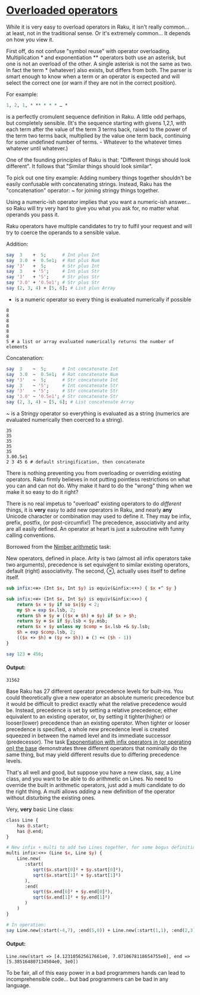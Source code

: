 [1]: https://rosettacode.org/wiki/Overloaded_operators

# [Overloaded operators][1]

While it is very easy to overload operators in Raku, it isn't really common...
at least, not in the traditional sense. Or it's extremely common... It depends on how you view it.



First off, do not confuse "symbol reuse" with operator overloading. Multiplication \* and exponentiation \*\* operators both use an asterisk, but one is not an overload of the other. A single asterisk is not the same as two. In fact the term \* (whatever) also exists, but differs from both. The parser is smart enough to know when a term or an operator is expected and will select the correct one (or warn if they are not in the correct position).



For example:

```perl
1, 2, 1, * ** * * * … *
```


is a perfectly cromulent sequence definition in Raku. A little odd perhaps, but completely sensible. (It's the sequence starting with givens 1,2,1, with each term after the value of the term 3 terms back, raised to the power of the term two terms back, multiplied by the value one term back, continuing for some undefined number of terms. - Whatever to the whatever times whatever until whatever.)








One of the founding principles of Raku is that: "Different things should look different". It follows that "Similar things should look similar".



To pick out one tiny example: Adding numbery things together shouldn't be easily confusable with concatenating
strings. Instead, Raku has the "concatenation" operator: ~ for joining stringy
things together.



Using a numeric-ish operator implies that you want a numeric-ish answer... so Raku
will try very hard to give you what you ask for, no matter what operands you
pass it.



Raku operators have multiple candidates to try to fulfil your request and will
try to coerce the operands to a sensible value.



Addition:

```perl
say  3    +  5;      # Int plus Int
say  3.0  +  0.5e1;  # Rat plus Num
say '3'   +  5;      # Str plus Int
say  3    + '5';     # Int plus Str
say '3'   + '5';     # Str plus Str
say '3.0' + '0.5e1'; # Str plus Str
say (2, 3, 4) + [5, 6]; # List plus Array
```


+ is a numeric operator so every thing is evaluated numerically if possible


```
8
8
8
8
8
8
5 # a list or array evaluated numerically returns the number of elements
```




Concatenation:

```perl
say  3    ~  5;      # Int concatenate Int
say  3.0  ~  0.5e1;  # Rat concatenate Num
say '3'   ~  5;      # Str concatenate Int
say  3    ~ '5';     # Int concatenate Str
say '3'   ~ '5';     # Str concatenate Str
say '3.0' ~ '0.5e1'; # Str concatenate Str
say (2, 3, 4) ~ [5, 6]; # List concatenate Array
```


~ is a Stringy operator so everything is evaluated as a string (numerics are evaluated numerically then coerced to a string).


```
35
35
35
35
35
3.00.5e1
2 3 45 6 # default stringification, then concatenate
```




There is nothing preventing you from overloading or overriding existing
operators. Raku firmly believes in not putting pointless restrictions on
what you can and can not do. Why make it hard to do the "wrong" thing when
we make it so easy to do it right?



There is no real impetus to "overload" existing operators to do *different*
things, it is **very** easy to add new operators in Raku, and nearly **any**
Unicode character or combination may used to define it. They may be infix,
prefix, postfix, (or post-circumfix!) The precedence, associativity and arity
are all easily defined. An operator at heart is just a subroutine with funny calling conventions.





Borrowed from the [Nimber arithmetic](https://rosettacode.org/wiki/Nimber_arithmetic#Raku) task:



New operators, defined in place. Arity is two (almost all infix operators
take two arguments), precedence is set equivalent to similar existing operators,
default (right) associativity. The second, ⊗, actually uses itself to define
itself.

```perl
sub infix:<⊕> (Int $x, Int $y) is equiv(&infix:<+>) { $x +^ $y }

sub infix:<⊗> (Int $x, Int $y) is equiv(&infix:<×>) {
    return $x × $y if so $x|$y < 2;
    my $h = exp $x.lsb, 2;
    return $h ⊗ $y ⊕ (($x ⊕ $h) ⊗ $y) if $x > $h;
    return $y ⊗ $x if $y.lsb < $y.msb;
    return $x × $y unless my $comp = $x.lsb +& $y.lsb;
    $h = exp $comp.lsb, 2;
    (($x +> $h) ⊗ ($y +> $h)) ⊗ (3 +< ($h - 1))
}

say 123 ⊗ 456;
```

#### Output:
```
31562
```




Base Raku has 27 different operator precedence levels for built-ins. You could theoretically give a new operator an absolute numeric precedence but it would be difficult to predict exactly what the relative precedence would be. Instead, precedence is set by setting a relative precedence; either equivalent to an existing operator, or, by setting it tighter(higher) or looser(lower) precedence than an existing operator. When tighter or looser precedence is specified, a whole new precedence level is created squeezed in between the named level and its immediate successor (predecessor). The task [Exponentiation with infix operators in (or operating on) the base](https://rosettacode.org/wiki/Exponentiation_with_infix_operators_in_(or_operating_on)_the_base#Raku) demonstrates three different operators that nominally do the same thing, but may yield different results due to differing precedence levels.





That's all well and good, but suppose you have a new class, say, a Line class, and
you want to be able to do arithmetic on Lines. No need to override the built
in arithmetic operators, just add a multi candidate to do the right thing. A multi
allows *adding* a new definition of the operator without disturbing the existing ones.



Very, **very** basic Line class:

```perl
class Line {
    has @.start;
    has @.end;
}

# New infix + multi to add two Lines together, for some bogus definition of add
multi infix:<+> (Line $x, Line $y) {
    Line.new(
       :start(
          sqrt($x.start[0]² + $y.start[0]²),
          sqrt($x.start[1]² + $y.start[1]²)
       ),
       :end(
          sqrt($x.end[0]² + $y.end[0]²),
          sqrt($x.end[1]² + $y.end[1]²)
       )
    )
}

# In operation:
say Line.new(:start(-4,7), :end(5,0)) + Line.new(:start(1,1), :end(2,3));
```

#### Output:
```
Line.new(start => [4.123105625617661e0, 7.0710678118654755e0], end => [5.385164807134504e0, 3e0])
```


To be fair, all of this easy power in a bad programmers hands can lead to incomprehensible code... but bad programmers can be bad in any language.
